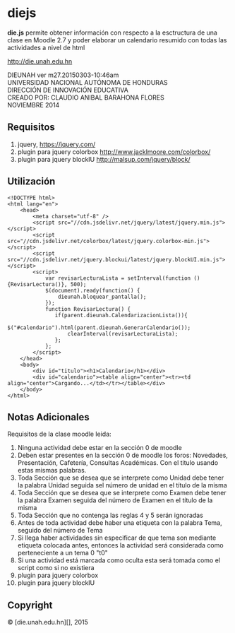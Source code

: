 # diejs

**die.js** permite obtener información con respecto a la esctructura de una clase en Moodle 2.7 y poder elaborar un calendario resumido con todas las actividades a nivel de html

<http://die.unah.edu.hn>

DIEUNAH ver m27.20150303-10:46am<br>
UNIVERSIDAD NACIONAL AUTÓNOMA DE HONDURAS<br>
DIRECCIÓN DE INNOVACIÓN EDUCATIVA<br>
CREADO POR: CLAUDIO ANIBAL BARAHONA FLORES<br>
NOVIEMBRE 2014<br>
## Requisitos
 1. jquery, <https://jquery.com/>
 2. plugin para jquery colorbox <http://www.jacklmoore.com/colorbox/>
 3. plugin para jquery blockIU <http://malsup.com/jquery/block/>

## Utilización

    <!DOCTYPE html>
    <html lang="en">
        <head>
            <meta charset="utf-8" />
            <script src="//cdn.jsdelivr.net/jquery/latest/jquery.min.js"></script>
            <script src="//cdn.jsdelivr.net/colorbox/latest/jquery.colorbox-min.js"></script>
            <script src="//cdn.jsdelivr.net/jquery.blockui/latest/jquery.blockUI.min.js"></script>
            <script>
                var revisarLecturaLista = setInterval(function () {RevisarLectura()}, 500);
                $(document).ready(function() {
                    dieunah.bloquear_pantalla();
                });
                function RevisarLectura() {
                   if(parent.dieunah.CalendarizacionLista()){
                       $("#calendario").html(parent.dieunah.GenerarCalendario());
                       clearInterval(revisarLecturaLista);
                   };
                };
            </script>
        </head>
        <body>
            <div id="titulo"><h1>Calendario</h1></div>
            <div id="calendario"><table align="center"><tr><td align="center">Cargando...</td></tr></table></div>
        </body>
    </html>


## Notas Adicionales

Requisitos de la clase moodle leida:
 1. Ninguna actividad debe estar en la sección 0 de moodle
 2. Deben estar presentes en la sección 0 de moodle los foros: Novedades, Presentación, Cafetería, Consultas Académicas. Con el titulo usando estas mismas palabras.
 3. Toda Sección que se desea que se interprete como Unidad debe tener la palabra Unidad seguida sel número de unidad en el título de la misma
 4. Toda Sección que se desea que se interprete como Examen debe tener la palabra Examen seguida del número de Examen en el título de la misma
 5. Toda Sección que no contenga las reglas 4 y 5 serán ignoradas
 6. Antes de toda actividad debe haber una etiqueta con la palabra Tema, seguido del número de Tema
 7. Si llega haber actividades sin especificar de que tema son mediante etiqueta colocada antes, entonces la actividad será considerada como perteneciente a un tema 0 "t0"
 8. Si una actividad está marcada como oculta esta será tomada como el script como si no existiera
 9. plugin para jquery colorbox
 10. plugin para jquery blockIU

## Copyright

© [die.unah.edu.hn][], 2015
